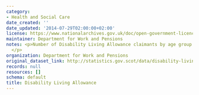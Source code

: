 ```yaml
---
category:
- Health and Social Care
date_created: ''
date_updated: '2014-07-29T02:00:00+02:00'
license: https://www.nationalarchives.gov.uk/doc/open-government-licence/version/3/
maintainer: Department for Work and Pensions
notes: <p>Number of Disability Living Allowance claimants by age group and gender.
  </p>
organization: Department for Work and Pensions
original_dataset_link: http://statistics.gov.scot/data/disability-living-allowance
records: null
resources: []
schema: default
title: Disability Living Allowance
---
```


